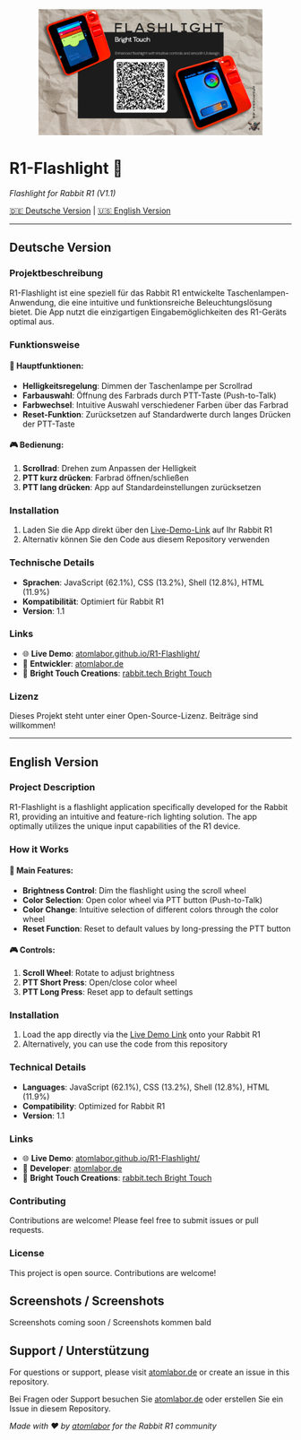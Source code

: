 <div align="center">
  <img src="Flashlight.png" alt="R1-Flashlight App - Flashlight for Rabbit R1" width="400" />
</div>

# R1-Flashlight 🔦

*Flashlight for Rabbit R1 (V1.1)*

[🇩🇪 Deutsche Version](#deutsche-version) | [🇺🇸 English Version](#english-version)

---

## Deutsche Version

### Projektbeschreibung

R1-Flashlight ist eine speziell für das Rabbit R1 entwickelte Taschenlampen-Anwendung, die eine intuitive und funktionsreiche Beleuchtungslösung bietet. Die App nutzt die einzigartigen Eingabemöglichkeiten des R1-Geräts optimal aus.

### Funktionsweise

#### 🌟 Hauptfunktionen:
- **Helligkeitsregelung**: Dimmen der Taschenlampe per Scrollrad
- **Farbauswahl**: Öffnung des Farbrads durch PTT-Taste (Push-to-Talk)
- **Farbwechsel**: Intuitive Auswahl verschiedener Farben über das Farbrad
- **Reset-Funktion**: Zurücksetzen auf Standardwerte durch langes Drücken der PTT-Taste

#### 🎮 Bedienung:
1. **Scrollrad**: Drehen zum Anpassen der Helligkeit
2. **PTT kurz drücken**: Farbrad öffnen/schließen
3. **PTT lang drücken**: App auf Standardeinstellungen zurücksetzen

### Installation

1. Laden Sie die App direkt über den [Live-Demo-Link](https://atomlabor.github.io/R1-Flashlight/) auf Ihr Rabbit R1
2. Alternativ können Sie den Code aus diesem Repository verwenden

### Technische Details

- **Sprachen**: JavaScript (62.1%), CSS (13.2%), Shell (12.8%), HTML (11.9%)
- **Kompatibilität**: Optimiert für Rabbit R1
- **Version**: 1.1

### Links

- 🌐 **Live Demo**: [atomlabor.github.io/R1-Flashlight/](https://atomlabor.github.io/R1-Flashlight/)
- 🏢 **Entwickler**: [atomlabor.de](https://atomlabor.de)
- 🐰 **Bright Touch Creations**: [rabbit.tech Bright Touch](https://www.rabbit.tech/share_creation?url=https%3A%2F%2Frough-black-gayal.intern.rabbitos.app%2Fapps%2Fapp%2Fdist%2Findex.html&title=Bright%20Touch&description=Enhanced%20flashlight%20with%20intuitive%20controls%20and%20smooth%20UI%20design.&iconUrl=https%3A%2F%2Frough-black-gayal.intern.rabbitos.app%2Fapps%2Fapp%2Fdist%2Ficon.png&screenshotUrl=https%3A%2F%2Frough-black-gayal.intern.rabbitos.app%2Fapps%2Fapp%2Fdist%2Fscreenshot.jpg&themeColor=0xFFF5D547)

### Lizenz

Dieses Projekt steht unter einer Open-Source-Lizenz. Beiträge sind willkommen!

---

## English Version

### Project Description

R1-Flashlight is a flashlight application specifically developed for the Rabbit R1, providing an intuitive and feature-rich lighting solution. The app optimally utilizes the unique input capabilities of the R1 device.

### How it Works

#### 🌟 Main Features:
- **Brightness Control**: Dim the flashlight using the scroll wheel
- **Color Selection**: Open color wheel via PTT button (Push-to-Talk)
- **Color Change**: Intuitive selection of different colors through the color wheel
- **Reset Function**: Reset to default values by long-pressing the PTT button

#### 🎮 Controls:
1. **Scroll Wheel**: Rotate to adjust brightness
2. **PTT Short Press**: Open/close color wheel
3. **PTT Long Press**: Reset app to default settings

### Installation

1. Load the app directly via the [Live Demo Link](https://atomlabor.github.io/R1-Flashlight/) onto your Rabbit R1
2. Alternatively, you can use the code from this repository

### Technical Details

- **Languages**: JavaScript (62.1%), CSS (13.2%), Shell (12.8%), HTML (11.9%)
- **Compatibility**: Optimized for Rabbit R1
- **Version**: 1.1

### Links

- 🌐 **Live Demo**: [atomlabor.github.io/R1-Flashlight/](https://atomlabor.github.io/R1-Flashlight/)
- 🏢 **Developer**: [atomlabor.de](https://atomlabor.de)
- 🐰 **Bright Touch Creations**: [rabbit.tech Bright Touch](https://www.rabbit.tech/share_creation?url=https%3A%2F%2Frough-black-gayal.intern.rabbitos.app%2Fapps%2Fapp%2Fdist%2Findex.html&title=Bright%20Touch&description=Enhanced%20flashlight%20with%20intuitive%20controls%20and%20smooth%20UI%20design.&iconUrl=https%3A%2F%2Frough-black-gayal.intern.rabbitos.app%2Fapps%2Fapp%2Fdist%2Ficon.png&screenshotUrl=https%3A%2F%2Frough-black-gayal.intern.rabbitos.app%2Fapps%2Fapp%2Fdist%2Fscreenshot.jpg&themeColor=0xFFF5D547)

### Contributing

Contributions are welcome! Please feel free to submit issues or pull requests.

### License

This project is open source. Contributions are welcome!

## Screenshots / Screenshots

Screenshots coming soon / Screenshots kommen bald

## Support / Unterstützung

For questions or support, please visit [atomlabor.de](https://atomlabor.de) or create an issue in this repository.

Bei Fragen oder Support besuchen Sie [atomlabor.de](https://atomlabor.de) oder erstellen Sie ein Issue in diesem Repository.

*Made with ❤️ by [atomlabor](https://atomlabor.de) for the Rabbit R1 community*
